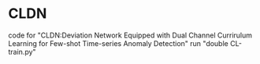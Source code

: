 # CLDN
code for "CLDN:Deviation Network Equipped with Dual Channel Currirulum Learning for Few-shot Time-series Anomaly Detection"
run "double CL-train.py"
